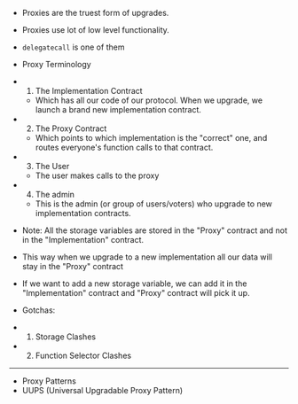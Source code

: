 - Proxies are the truest form of upgrades.
- Proxies use lot of low level functionality.
- `delegatecall` is one of them

- Proxy Terminology
- 1. The Implementation Contract
  - Which has all our code of our protocol. When we upgrade, we launch a brand new implementation contract.
- 2. The Proxy Contract
  - Which points to which implementation is the "correct" one, and routes everyone's function calls to that contract.
- 3. The User
  - The user makes calls to the proxy
- 4. The admin
  - This is the admin (or group of users/voters) who upgrade to new implementation contracts.

- Note: All the storage variables are stored in the "Proxy" contract and not in the "Implementation" contract.
- This way when we upgrade to a new implementation all our data will stay in the "Proxy" contract
- If we want to add a new storage variable, we can add it in the "Implementation" contract and "Proxy" contract will pick it up. 

- Gotchas:
- 1. Storage Clashes
- 2. Function Selector Clashes

-------

- Proxy Patterns
- UUPS (Universal Upgradable Proxy Pattern)
